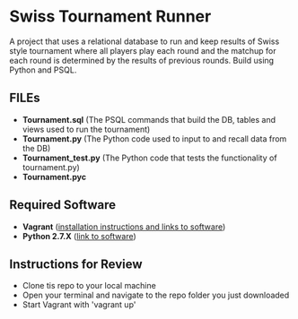 # Swiss Tournament Runner
A project that uses a relational database to run and keep results of Swiss style tournament where all players play each round and the matchup for each round is determined by the results of previous rounds.  Build using Python and PSQL.

## FILEs
- **Tournament.sql** (The PSQL commands that build the DB, tables and views used to run the tournament)
- **Tournament.py** (The Python code used to input to and recall data from the DB)
- **Tournament_test.py** (The Python code that tests the functionality of tournament.py)
- **Tournament.pyc**

## Required Software
- **Vagrant** ([installation instructions and links to software](https://www.udacity.com/wiki/ud197/install-vagrant)) 
- **Python 2.7.X** ([link to software](https://www.python.org/downloads/))

## Instructions for Review
- Clone tis repo to your local machine
- Open your terminal and navigate to the repo folder you just downloaded
- Start Vagrant with 'vagrant up'

